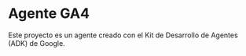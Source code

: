 # Agente GA4

Este proyecto es un agente creado con el Kit de Desarrollo de Agentes (ADK) de Google.
